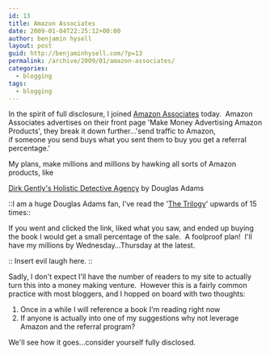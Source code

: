 ```yaml
---
id: 13
title: Amazon Associates
date: 2009-01-04T22:25:12+00:00
author: benjamin hysell
layout: post
guid: http://benjaminhysell.com/?p=13
permalink: /archive/2009/01/amazon-associates/
categories:
  - blogging
tags:
  - blogging
---
```

In the spirit of full disclosure, I joined <a href="https://affiliate-program.amazon.com/">Amazon Associates</a> today.  Amazon Associates advertises on their front page 'Make Money Advertising Amazon Products', they break it down further...'send traffic to Amazon, if someone you send buys what you sent them to buy you get a referral percentage.'

My plans, make millions and millions by hawking all sorts of Amazon products, like

<a href="http://www.amazon.com/gp/product/0671746723?ie=UTF8&amp;tag=benjahysel-20&amp;linkCode=as2&amp;camp=1789&amp;creative=9325&amp;creativeASIN=0671746723">Dirk Gently's Holistic Detective Agency</a> by Douglas Adams

::I am a huge Douglas Adams fan, I've read the '<a href="http://www.amazon.com/gp/product/0345453743?ie=UTF8&amp;tag=benjahysel-20&amp;linkCode=as2&amp;camp=1789&amp;creative=9325&amp;creativeASIN=0345453743">The Trilogy</a>' upwards of 15 times::

If you went and clicked the link, liked what you saw, and ended up buying the book I would get a small percentage of the sale.  A foolproof plan!  I'll have my millions by Wednesday…Thursday at the latest.

:: Insert evil laugh here. ::

Sadly, I don't expect I'll have the number of readers to my site to actually turn this into a money making venture.  However this is a fairly common practice with most bloggers, and I hopped on board with two thoughts:
<ol>
	<li>Once in a while I will reference a book I'm reading right now</li>
	<li>If anyone is actually into one of my suggestions why not leverage Amazon and the referral program?</li>
</ol>
We'll see how it goes...consider yourself fully disclosed.